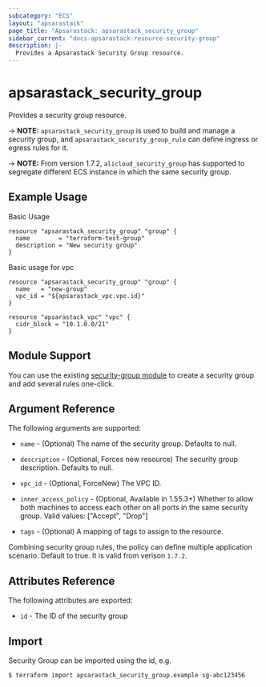 ```yaml
---
subcategory: "ECS"
layout: "apsarastack"
page_title: "Apsarastack: apsarastack_security_group"
sidebar_current: "docs-apsarastack-resource-security-group"
description: |-
  Provides a Apsarastack Security Group resource.
---
```


# apsarastack\_security\_group

Provides a security group resource.

-> **NOTE:** `apsarastack_security_group` is used to build and manage a security group, and `apsarastack_security_group_rule` can define ingress or egress rules for it.

-> **NOTE:** From version 1.7.2, `alicloud_security_group` has supported to segregate different ECS instance in which the same security group.

## Example Usage

Basic Usage

```
resource "apsarastack_security_group" "group" {
  name        = "terraform-test-group"
  description = "New security group"
}
```
Basic usage for vpc

```
resource "apsarastack_security_group" "group" {
  name   = "new-group"
  vpc_id = "${apsarastack_vpc.vpc.id}"
}

resource "apsarastack_vpc" "vpc" {
  cidr_block = "10.1.0.0/21"
}
```

## Module Support

You can use the existing [security-group module](https://registry.terraform.io/modules/alibaba/security-group/apsarastack) 
to create a security group and add several rules one-click.

## Argument Reference

The following arguments are supported:

* `name` - (Optional) The name of the security group. Defaults to null.
* `description` - (Optional, Forces new resource) The security group description. Defaults to null.
* `vpc_id` - (Optional, ForceNew) The VPC ID.	

* `inner_access_policy` - (Optional, Available in 1.55.3+) Whether to allow both machines to access each other on all ports in the same security group. Valid values: ["Accept", "Drop"]
* `tags` - (Optional) A mapping of tags to assign to the resource.

Combining security group rules, the policy can define multiple application scenario. Default to true. It is valid from verison `1.7.2`.

## Attributes Reference

The following attributes are exported:

* `id` - The ID of the security group

## Import

Security Group can be imported using the id, e.g.

```
$ terraform import apsarastack_security_group.example sg-abc123456
```
